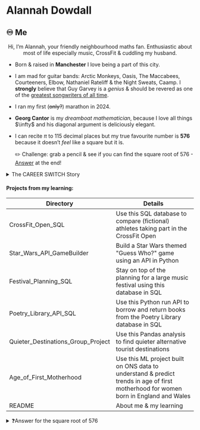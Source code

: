<p align="center">
	
# Alannah Dowdall

</p>


## ♾️ Me 
<p align="center">
Hi, I’m Alannah, your friendly neighbourhood maths fan. 
 Enthusiastic about most of life especially music, CrossFit & cuddling my husband. 
</p>

	
- Born & raised in __Manchester__ I love being a part of this city. 
- I am mad for guitar bands: Arctic Monkeys, Oasis, The Maccabees, Courteeners, Elbow, Nathaniel Rateliff & the Night Sweats, Caamp. I __strongly__ believe that Guy Garvey is a _genius_ & should be revered as one of the <ins>greatest songwriters of all time</ins>. 
- I ran my first (~~only?~~) marathon in 2024.
-  __Georg Cantor__ is my _dreamboat mathematician_, because I love all things $\infty\$ and his diagonal argument is deliciously elegant.
- I can recite $\pi$ to 115 decimal places but my true favourite number is __576__ because it doesn’t _feel_ like a square but it is.

   ✏️ Challenge: grab a pencil & see if you can find the square root of 576 - [Answer](https://github.com/Cowley-Codes/Cowley-Codes/tree/main#:~:text=❓,-Answer%20for%20the) at the end!


<details>

<summary> The CAREER SWITCH Story </summary>

<br/>

As a maths teacher I have had tremendous fun trying to show teenagers the beauty and power of mathematics. 

Having climbed the education ladder as far as I’d like, I felt a window of opportunity to become a student again; to stretch myself, rather than my classes, to see what I can achieve.

On the recommendation of a Data Scientist friend, I tried the CFG kickstarter in SQL and I was hooked. 

Just over a year later, here I am on the path to becoming a Data Engineer at a company where I will have a truly positive impact on society - I couldn’t be more thrilled. __Thank you CFG!__

Our lord and saviour Dolly Parton teaches us...
> Find out who you are and do it on purpose.

Well Dolly, I am **_doing my best!_**
 
</details>

#### Projects from my learning: ####

| Directory          | Details |
| ------------- | ------------- |
| CrossFit_Open_SQL   | Use this SQL database to compare (fictional) athletes taking part in the CrossFit Open |
| Star_Wars_API_GameBuilder      | Build a Star Wars themed "Guess Who?" game using an API in Python |
| Festival_Planning_SQL      | Stay on top of the planning for a large music festival using this database in SQL  |
| Poetry_Library_API_SQL      | Use this Python run API to borrow and return books from the Poetry Library database in SQL |
| Quieter_Destinations_Group_Project      | Use this Pandas analysis to find quieter alternative tourist destinations |
| Age_of_First_Motherhood   | Use this ML project built on ONS data to understand & predict trends in age of first motherhood for women born in England and Wales |
| README      | About me & my learning |



<details>
	
 <summary>
❓Answer for the square root of 576
 </summary>

<br/>

$576=24^2$, hence $\sqrt{576}=24$

A neat way to discover this is by prime factorising $576$ into $576=2^{6} \times 3^{2}$ and sharing into two matching groups of $2^{3} \times 3^{1}$

You can run my square and square root Python code to find more square numbers.

</details>
